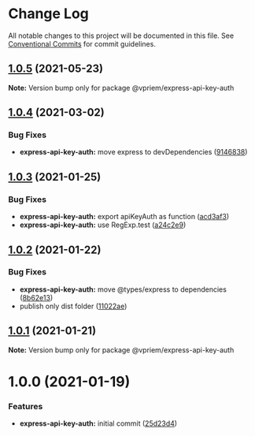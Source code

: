 # Change Log

All notable changes to this project will be documented in this file.
See [Conventional Commits](https://conventionalcommits.org) for commit guidelines.

## [1.0.5](https://github.com/vpriem/ts-monorepo/compare/@vpriem/express-api-key-auth@1.0.4...@vpriem/express-api-key-auth@1.0.5) (2021-05-23)

**Note:** Version bump only for package @vpriem/express-api-key-auth





## [1.0.4](https://github.com/vpriem/ts-monorepo/compare/@vpriem/express-api-key-auth@1.0.3...@vpriem/express-api-key-auth@1.0.4) (2021-03-02)


### Bug Fixes

* **express-api-key-auth:** move express to devDependencies ([9146838](https://github.com/vpriem/ts-monorepo/commit/9146838757fd5f29002e329ebbf7e8462ddd4f37))





## [1.0.3](https://github.com/vpriem/ts-monorepo/compare/@vpriem/express-api-key-auth@1.0.2...@vpriem/express-api-key-auth@1.0.3) (2021-01-25)


### Bug Fixes

* **express-api-key-auth:** export apiKeyAuth as function ([acd3af3](https://github.com/vpriem/ts-monorepo/commit/acd3af33729901dbb516d22bcaa9607b80d8cf25))
* **express-api-key-auth:** use RegExp.test ([a24c2e9](https://github.com/vpriem/ts-monorepo/commit/a24c2e90a05e40c280164da7c1b0558ad927f9f8))





## [1.0.2](https://github.com/vpriem/ts-monorepo/compare/@vpriem/express-api-key-auth@1.0.1...@vpriem/express-api-key-auth@1.0.2) (2021-01-22)


### Bug Fixes

* **express-api-key-auth:** move @types/express to dependencies ([8b62e13](https://github.com/vpriem/ts-monorepo/commit/8b62e13b7224000d485a01be35f14fa798f6f659))
* publish only dist folder ([11022ae](https://github.com/vpriem/ts-monorepo/commit/11022aeeff4b0f147a59b564a7f6fdd3ee63aca2))





## [1.0.1](https://github.com/vpriem/ts-monorepo/compare/@vpriem/express-api-key-auth@1.0.0...@vpriem/express-api-key-auth@1.0.1) (2021-01-21)

**Note:** Version bump only for package @vpriem/express-api-key-auth





# 1.0.0 (2021-01-19)


### Features

* **express-api-key-auth:** initial commit ([25d23d4](https://github.com/vpriem/ts-monorepo/commit/25d23d4537bc2493e80d07960f92cf5bb4f0134c))
